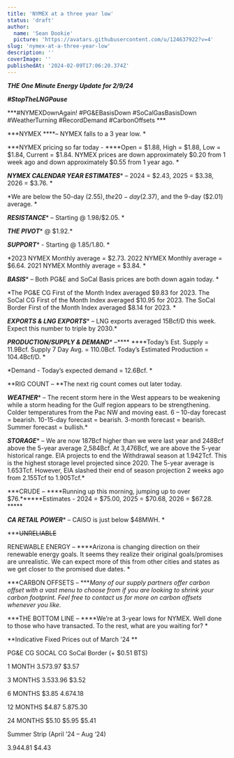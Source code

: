 ```yaml
---
title: 'NYMEX at a three year low'
status: 'draft'
author:
  name: 'Sean Dookie'
  picture: 'https://avatars.githubusercontent.com/u/124637922?v=4'
slug: 'nymex-at-a-three-year-low'
description: ''
coverImage: ''
publishedAt: '2024-02-09T17:06:20.374Z'
---
```


***THE One Minute Energy Update for 2/9/24***

***\#StopTheLNGPause***

***\#NYMEXDownAgain! #PG&EBasisDown #SoCalGasBasisDown #WeatherTurning #RecordDemand #CarbonOffsets ***

***NYMEX ****– NYMEX falls to a 3 year low. *

***NYMEX pricing so far today - ****Open = $1.88, High = $1.88, Low = $1.84, Current = $1.84. NYMEX prices are down approximately $0.20 from 1 week ago and down approximately $0.55 from 1 year ago. *

***NYMEX CALENDAR YEAR ESTIMATES**** – 2024 = $2.43, 2025 = $3.38, 2026 = $3.76. *

*We are below the 50-day ($2.55), the 20-day ($2.37), and the 9-day ($2.01) average. *

***RESISTANCE**** – Starting @ 1.98/$2.05. *

***THE PIVOT**** @ $1.92.*

***SUPPORT**** - Starting @ $1.85/$1.80. *

*2023 NYMEX Monthly average = $2.73. 2022 NYMEX Monthly average = $6.64. 2021 NYMEX Monthly average = $3.84. *

***BASIS**** – Both PG&E and SoCal Basis prices are both down again today. *

*The PG&E CG First of the Month Index averaged $9.83 for 2023. The SoCal CG First of the Month Index averaged $10.95 for 2023. The SoCal Border First of the Month Index averaged $8.14 for 2023. *

***EXPORTS & LNG EXPORTS**** – LNG exports averaged 15Bcf/D this week. Expect this number to triple by 2030.*

***PRODUCTION/SUPPLY & DEMAND**** –**** ****Today’s Est. Supply = 11.9Bcf. Supply 7 Day Avg. = 110.0Bcf. Today’s Estimated Production = 104.4Bcf/D. *

*Demand - Today’s expected demand = 12.6Bcf. *

**RIG COUNT – **The next rig count comes out later today.

***WEATHER**** – The recent storm here in the West appears to be weakening while a storm heading for the Gulf region appears to be strengthening. Colder temperatures from the Pac NW and moving east. 6 – 10-day forecast = bearish. 10-15-day forecast = bearish. 3-month forecast = bearish. Summer forecast = bullish.*

***STORAGE**** – We are now 187Bcf higher than we were last year and 248Bcf above the 5-year average 2,584Bcf. At 3,476Bcf, we are above the 5-year historical range. EIA projects to end the Withdrawal season at 1.942Tcf. This is the highest storage level projected since 2020. The 5-year average is 1.653Tcf. However, EIA slashed their end of season projection 2 weeks ago from 2.155Tcf to 1.905Tcf.*

***CRUDE – ****Running up this morning, jumping up to over $76.******Estimates - 2024 = $75.00, 2025 = $70.68, 2026 = $67.28. *****

***CA RETAIL POWER**** – CAISO is just below $48MWH. *

***<s>UNRELIABLE</s>

 RENEWABLE ENERGY – ****Arizona is changing direction on their renewable energy goals. It seems they realize their original goals/promises are unrealistic. We can expect more of this from other cities and states as we get closer to the promised due dates. *

***CARBON OFFSETS – ****Many of our supply partners offer carbon offset with a vast menu to choose from if you are looking to shrink your carbon footprint. Feel free to contact us for more on carbon offsets whenever you like.*

***THE BOTTOM LINE – ****We’re at 3-year lows for NYMEX. Well done to those who have transacted. To the rest, what are you waiting for? *

**Indicative Fixed Prices out of March ’24 **

PG&E CG SOCAL CG SoCal Border (+ $0.51 BTS)

1 MONTH $3.57 $3.97 $3.57

3 MONTHS $3.53 $3.96 $3.52

6 MONTHS $3.85 $4.67 $4.18

12 MONTHS $4.87 $5.87 $5.30

24 MONTHS $5.10 $5.95 $5.41

Summer Strip (April ’24 – Aug ‘24)

$3.94 $4.81 $4.43



